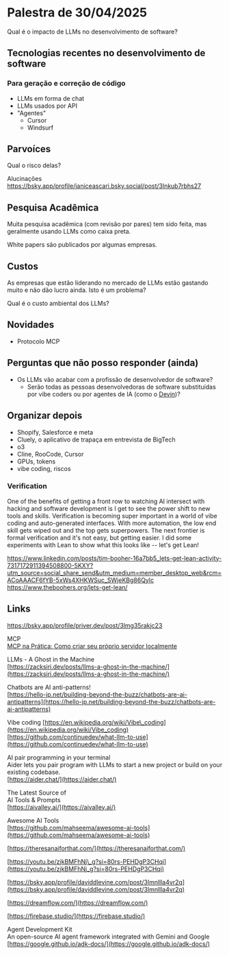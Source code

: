 # Palestra de 30/04/2025

Qual é o impacto de LLMs no desenvolvimento de software?


## Tecnologias recentes no desenvolvimento de software

### Para geração e correção de código

- LLMs em forma de chat
- LLMs usados por API
- "Agentes"
  - Cursor
  - Windsurf 


## Parvoíces

Qual o risco delas?

Alucinações <https://bsky.app/profile/janiceascari.bsky.social/post/3lnkub7rbhs27>


## Pesquisa Acadêmica

Muita pesquisa acadêmica (com revisão por pares) tem sido feita, mas geralmente usando LLMs como caixa preta.

White papers são publicados por algumas empresas.

## Custos

As empresas que estão liderando no mercado de LLMs estão gastando muito e não dão lucro ainda. Isto é um problema?

Qual é o custo ambiental dos LLMs?

## Novidades

- Protocolo MCP


## Perguntas que não posso responder (ainda)

- Os LLMs vão acabar com a profissão de desenvolvedor de software?
  - Serão todas as pessoas desenvolvedoras de software substituídas por vibe coders ou por agentes de IA (como o [Devin](https://devin.ai/))? 


## Organizar depois

* Shopify, Salesforce e meta
* Cluely, o aplicativo de trapaça em entrevista de BigTech
* o3
* Cline, RooCode, Cursor
* GPUs, tokens
* vibe coding, riscos

### Verification

One of the benefits of getting a front row to watching AI intersect with hacking and software development is I get to see the power shift to new tools and skills. Verification is becoming super important in a world of vibe coding and auto-generated interfaces. With more automation, the low end skill gets wiped out and the top gets superpowers. The next frontier is formal verification and it's not easy, but getting easier. I did some experiments with Lean to show what this looks like -- let's get Lean!

<https://www.linkedin.com/posts/tim-booher-16a7bb5_lets-get-lean-activity-7317172911394508800-5KXY?utm_source=social_share_send&utm_medium=member_desktop_web&rcm=ACoAAACF6fYB-5xWs4XHKWSuc_SWjeKBg86Qylc>
<https://www.theboohers.org/lets-get-lean/>


## Links

<https://bsky.app/profile/priver.dev/post/3lmg35rakjc23>

MCP  
[MCP na Prática: Como criar seu próprio servidor localmente](https://elisaterumi.substack.com/p/mcp-na-pratica-como-criar-seu-proprio?utm_source=post-email-title&publication_id=3065378&post_id=160945085&utm_campaign=email-post-title&isFreemail=true&r=94fit&triedRedirect=true&utm_medium=email)

LLMs \- A Ghost in the Machine  
[https://zacksiri.dev/posts/llms-a-ghost-in-the-machine/](https://zacksiri.dev/posts/llms-a-ghost-in-the-machine/) 

Chatbots are AI anti-patterns\!  
[https://hello-jp.net/building-beyond-the-buzz/chatbots-are-ai-antipatterns](https://hello-jp.net/building-beyond-the-buzz/chatbots-are-ai-antipatterns) 

Vibe coding [https://en.wikipedia.org/wiki/Vibe\_coding](https://en.wikipedia.org/wiki/Vibe_coding)  
[https://github.com/continuedev/what-llm-to-use](https://github.com/continuedev/what-llm-to-use) 

AI pair programming in your terminal  
Aider lets you pair program with LLMs to start a new project or build on your existing codebase.  
[https://aider.chat/](https://aider.chat/)

The Latest Source of  
AI Tools & Prompts  
[https://aivalley.ai/](https://aivalley.ai/)

Awesome AI Tools  
[https://github.com/mahseema/awesome-ai-tools](https://github.com/mahseema/awesome-ai-tools)

[https://theresanaiforthat.com/](https://theresanaiforthat.com/) 

[https://youtu.be/zjkBMFhNj\_g?si=80rs-PEHDgP3CHqi](https://youtu.be/zjkBMFhNj_g?si=80rs-PEHDgP3CHqi) 

[https://bsky.app/profile/daviddlevine.com/post/3lmnllla4vr2q](https://bsky.app/profile/daviddlevine.com/post/3lmnllla4vr2q)

 [https://dreamflow.com/](https://dreamflow.com/) 

 [https://firebase.studio/](https://firebase.studio/)

Agent Development Kit  
An open-source AI agent framework integrated with Gemini and Google  
[https://google.github.io/adk-docs/](https://google.github.io/adk-docs/)   



